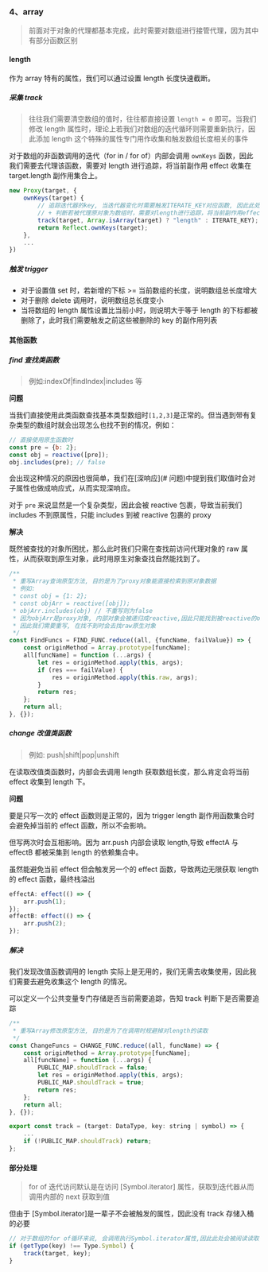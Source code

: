 ### 4、array

> 前面对于对象的代理都基本完成，此时需要对数组进行接管代理，因为其中有部分函数区别

#### length

作为 array 特有的属性，我们可以通过设置 length 长度快速截断。

##### 采集 track

> 往往我们需要清空数组的值时，往往都直接设置 `length = 0` 即可。当我们修改 length 属性时，理论上若我们对数组的迭代循环则需要重新执行，因此添加 length 这个特殊的属性专门用作收集和触发数组长度相关的事件

对于数组的非函数调用的迭代（for in / for of）内部会调用 `ownKeys` 函数，因此我们需要去代理该函数，需要对 length 进行追踪，将当前副作用 effect 收集在 target.length 副作用集合上。

```js
new Proxy(target, {
    ownKeys(target) {
        // 追踪迭代器的key, 当迭代器变化时需要触发ITERATE_KEY对应函数, 因此此处添加追踪
      	// + 判断若被代理原对象为数组时，需要对length进行追踪，将当前副作用effect附在存储桶中target的length上
        track(target, Array.isArray(target) ? "length" : ITERATE_KEY);
        return Reflect.ownKeys(target);
    },
  	...
})
```

##### **触发 trigger**

-   对于设置值 set 时，若新增的下标 >= 当前数组的长度，说明数组总长度增大
-   对于删除 delete 调用时，说明数组总长度变小
-   当将数组的 length 属性设置比当前小时，则说明大于等于 length 的下标都被删除了，此时我们需要触发之前这些被删除的 key 的副作用列表

#### 其他函数

##### find 查找类函数

> 例如:indexOf|findIndex|includes 等

**问题**

当我们直接使用此类函数查找基本类型数组时`[1,2,3]`是正常的。但当遇到带有复杂类型的数组时就会出现怎么也找不到的情况，例如：

```js
// 直接使用原生函数时
const pre = {b: 2};
const obj = reactive([pre]);
obj.includes(pre); // false
```

会出现这种情况的原因也很简单，我们在[深响应](# 问题)中提到我们取值时会对子属性也做成响应式，从而实现深响应。

对于 `pre` 来说显然是一个复杂类型，因此会被 reactive 包裹，导致当前我们 includes 不到原属性，只能 includes 到被 reactive 包裹的 proxy

**解决**

既然被查找的对象所困扰，那么此时我们只需在查找前访问代理对象的 raw 属性，从而获取到原生对象，此时用原生对象查找自然能找到了。

```js
/**
 * 重写Array查询原型方法, 目的是为了proxy对象能直接检索到原对象数据
 * 例如:
 * const obj = {1: 2};
 * const objArr = reactive([obj]);
 * objArr.includes(obj) // 不重写则为false
 * 因为objArr是proxy对象, 内部对象会被递归成reactive,因此只能找到被reactive的obj proxy对象，无法通过直接includes找到原对象
 * 因此我们需要重写, 在找不到时会去找raw原生对象
 */
const FindFuncs = FIND_FUNC.reduce((all, {funcName, failValue}) => {
    const originMethod = Array.prototype[funcName];
    all[funcName] = function (...args) {
        let res = originMethod.apply(this, args);
        if (res === failValue) {
            res = originMethod.apply(this.raw, args);
        }
        return res;
    };
    return all;
}, {});
```

##### change 改值类函数

> 例如: push|shift|pop|unshift

在读取改值类函数时，内部会去调用 length 获取数组长度，那么肯定会将当前 effect 收集到 length 下。

**问题**

要是只写一次的 effect 函数则是正常的，因为 trigger length 副作用函数集合时会避免掉当前的 effect 函数，所以不会影响。

但写两次时会互相影响。因为 arr.push 内部会读取 length,导致 effectA 与 effectB 都被采集到 length 的依赖集合中。

虽然能避免当前 effect 但会触发另一个的 effect 函数，导致两边无限获取 length 的 effect 函数，最终栈溢出

```js
effectA: effect(() => {
    arr.push(1);
});
effectB: effect(() => {
    arr.push(2);
});
```

##### 解决

我们发现改值函数调用的 length 实际上是无用的，我们无需去收集使用，因此我们需要去避免收集这个 length 的情况。

可以定义一个公共变量专门存储是否当前需要追踪，告知 track 判断下是否需要追踪

```js
/**
 * 重写Array修改原型方法, 目的是为了在调用时规避掉对length的读取
 */
const ChangeFuncs = CHANGE_FUNC.reduce((all, funcName) => {
    const originMethod = Array.prototype[funcName];
    all[funcName] = function (...args) {
        PUBLIC_MAP.shouldTrack = false;
        let res = originMethod.apply(this, args);
        PUBLIC_MAP.shouldTrack = true;
        return res;
    };
    return all;
}, {});

export const track = (target: DataType, key: string | symbol) => {
  	...
    if (!PUBLIC_MAP.shouldTrack) return;
};
```

#### 部分处理

> for of 迭代访问默认是在访问 [Symbol.iterator] 属性，获取到迭代器从而调用内部的 next 获取到值

但由于 [Symbol.iterator]是一辈子不会被触发的属性，因此没有 track 存储入桶的必要

```js
// 对于数组的for of循环来说, 会调用执行Symbol.iterator属性,因此此处会被阅读读取,此处避免掉symbol的追踪
if (getType(key) !== Type.Symbol) {
    track(target, key);
}
```
